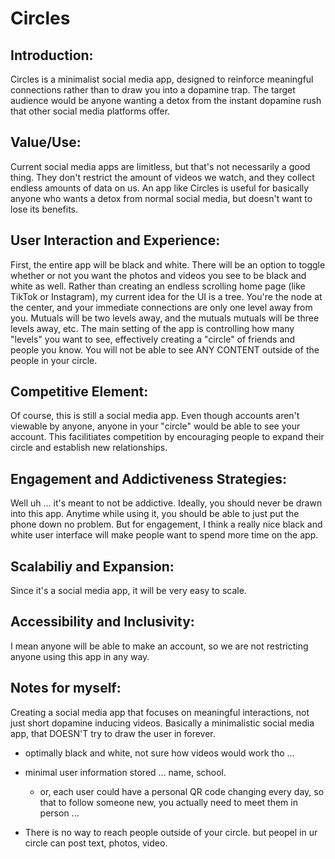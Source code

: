 # Circles 

## Introduction:
Circles is a minimalist social media app, designed to reinforce meaningful connections rather than to draw you into a dopamine trap. The target audience would be anyone wanting a detox from the instant dopamine rush that other social media platforms offer. 

## Value/Use:
Current social media apps are limitless, but that's not necessarily a good thing. They don't restrict the amount of videos we watch, and they collect endless amounts of data on us. An app like Circles is useful for basically anyone who wants a detox from normal social media, but doesn't want to lose its benefits. 

## User Interaction and Experience:
First, the entire app will be black and white. There will be an option to toggle whether or not you want the photos and videos you see to be black and white as well. Rather than creating an endless scrolling home page (like TikTok or Instagram), my current idea for the UI is a tree. You're the node at the center, and your immediate connections are only one level away from you. Mutuals will be two levels away, and the mutuals mutuals will be three levels away, etc. The main setting of the app is controlling how many "levels" you want to see, effectively creating a "circle" of friends and people you know. You will not be able to see ANY CONTENT outside of the people in your circle. 

## Competitive Element:
Of course, this is still a social media app. Even though accounts aren't viewable by anyone, anyone in your "circle" would be able to see your account. This facilitiates competition by encouraging people to expand their circle and establish new relationships. 

## Engagement and Addictiveness Strategies: 
Well uh ... it's meant to not be addictive. Ideally, you should never be drawn into this app. Anytime while using it, you should be able to just put the phone down no problem. But for engagement, I think a really nice black and white user interface will make people want to spend more time on the app. 

## Scalabiliy and Expansion:
Since it's a social media app, it will be very easy to scale. 

## Accessibility and Inclusivity: 
I mean anyone will be able to make an account, so we are not restricting anyone using this app in any way. 

## Notes for myself:

Creating a social media app that focuses on meaningful interactions, not just short dopamine inducing videos. 
Basically a minimalistic social media app, that DOESN'T try to draw the user in forever.

- optimally black and white, not sure how videos would work tho ... 
- minimal user information stored ... name, school.
    - or, each user could have a personal QR code changing every day, so that to follow someone new, you actually need to meet them in person ...

- There is no way to reach people outside of your circle. but peopel in ur circle can post text, photos, video. 

